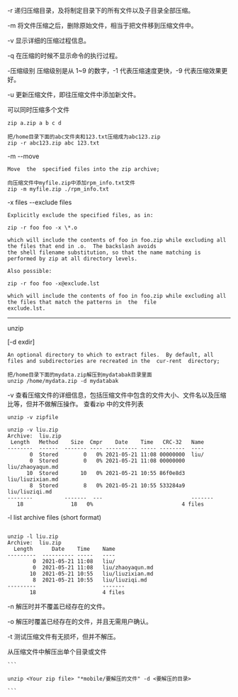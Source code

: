 

-r  递归压缩目录，及将制定目录下的所有文件以及子目录全部压缩。

-m  将文件压缩之后，删除原始文件，相当于把文件移到压缩文件中。

-v  显示详细的压缩过程信息。

-q  在压缩的时候不显示命令的执行过程。

-压缩级别   压缩级别是从 1~9 的数字，-1 代表压缩速度更快，-9 代表压缩效果更好。

-u  更新压缩文件，即往压缩文件中添加新文件。


可以同时压缩多个文件

    zip a.zip a b c d

    把/home目录下面的abc文件夹和123.txt压缩成为abc123.zip
    zip -r abc123.zip abc 123.txt


-m  --move

    Move  the  specified files into the zip archive;

    向压缩文件中myfile.zip中添加rpm_info.txt文件
    zip -m myfile.zip ./rpm_info.txt


-x files
--exclude files

    Explicitly exclude the specified files, as in:

    zip -r foo foo -x \*.o

    which will include the contents of foo in foo.zip while excluding all the files that end in .o.  The backslash avoids
    the shell filename substitution, so that the name matching is performed by zip at all directory levels.

    Also possible:

    zip -r foo foo -x@exclude.lst

    which will include the contents of foo in foo.zip while excluding all the files that match the patterns in  the  file
    exclude.lst.


---


unzip 

[-d exdir] 

    An optional directory to which to extract files.  By default, all
    files and subdirectories are recreated in the  cur‐rent  directory; 

    把/home目录下面的mydata.zip解压到mydatabak目录里面
    unzip /home/mydata.zip -d mydatabak


-v  查看压缩文件的详细信息，包括压缩文件中包含的文件大小、文件名以及压缩比等，但并不做解压操作。
    查看zip 中的文件列表

    unzip -v zipfile

```
unzip -v liu.zip
Archive:  liu.zip
 Length   Method    Size  Cmpr    Date    Time   CRC-32   Name
--------  ------  ------- ---- ---------- ----- --------  ----
       0  Stored        0   0% 2021-05-21 11:08 00000000  liu/
       0  Stored        0   0% 2021-05-21 11:08 00000000  liu/zhaoyaqun.md
      10  Stored       10   0% 2021-05-21 10:55 86f0e8d3  liu/liuzixian.md
       8  Stored        8   0% 2021-05-21 10:55 533284a9  liu/liuziqi.md
--------          -------  ---                            -------
   18               18   0%                            4 files

```




-l     list archive files (short format)

```

unzip -l liu.zip
Archive:  liu.zip
  Length      Date    Time    Name
---------  ---------- -----   ----
        0  2021-05-21 11:08   liu/
        0  2021-05-21 11:08   liu/zhaoyaqun.md
       10  2021-05-21 10:55   liu/liuzixian.md
        8  2021-05-21 10:55   liu/liuziqi.md
---------                     -------
       18                     4 files

```


-n  解压时并不覆盖已经存在的文件。


-o  解压时覆盖已经存在的文件，并且无需用户确认。


-t  测试压缩文件有无损坏，但并不解压。


从压缩文件中解压出单个目录或文件

    ```

    unzip <Your zip file> "*mobile/要解压的文件" -d <要解压的目录>

    ```

